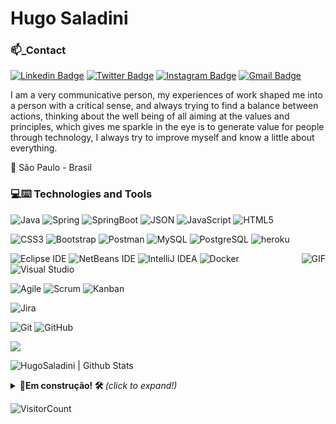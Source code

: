 # Hugo Saladini

### 📫_Contact 

[![Linkedin Badge](https://img.shields.io/badge/-Hugo_Saladini-6633cc?style=flat&logo=Linkedin&logoColor=witw&link=https://www.linkedin.com/in/hugosaladini/)](https://www.linkedin.com/in/hugosaladini/) 
[![Twitter Badge](https://img.shields.io/badge/-@Hugo_Saladini-6633cc?style=flat&logo=twitter&logoColor=witw&link=https://twitter.com/hugo_saladini)](https://twitter.com/hugo_saladini) 
[![Instagram Badge](https://img.shields.io/badge/-@Hugo__Saladini-6633cc?style=flat&logo=instagram&logoColor=witw&link=https://www.instagram.com/hugo_saladini/?hl=pt-br)](https://www.instagram.com/hugo_saladini/?hl=pt-br)
[![Gmail Badge](https://img.shields.io/badge/-hg.saladini@gmail.com-6633cc?style=flat&logo=Gmail&logoColor=witw&link=hg.saladini@gmail.com-)](hg.saladini@gmail.com-) 

I am a very communicative person, my experiences of
work shaped me into a person with a critical sense, and
always trying to find a balance between actions, thinking about the
well being of all aiming at the values ​​and principles, which gives me
sparkle in the eye is to generate value for people through technology,
I always try to improve myself and know a little about everything.


📍 São Paulo - Brasil

### 💻:keyboard: Technologies and Tools 
 
 ![Java](https://img.shields.io/badge/Java-black?style=flat&logo=java&logoColor=white)
 ![Spring](https://img.shields.io/badge/-Spring-black?style=flat&logo=spring)
 ![SpringBoot](https://img.shields.io/badge/-Springboot-black?style=flat&logo=springboot)
 ![JSON](https://img.shields.io/badge/-JSON-black?style=flat&logo=json)
 ![JavaScript](https://img.shields.io/badge/-JavaScript-black?style=flat&logo=javascript)
 ![HTML5](https://img.shields.io/badge/-HTML5-black?style=flat&logo=html5&logoColor=white)
 
 ![CSS3](https://img.shields.io/badge/-CSS3-black?style=flat&logo=css3)
 ![Bootstrap](https://img.shields.io/badge/-Bootstrap-black?style=flat&logo=bootstrap)
 ![Postman](https://img.shields.io/badge/-Postman-black?style=flat&logo=postman)
 ![MySQL](https://img.shields.io/badge/-MySQL-black?style=flat&logo=mysql)
 ![PostgreSQL](https://img.shields.io/badge/-PostgreSQL-black?style=flat&logo=postgresql)
 ![heroku](https://img.shields.io/badge/-heroku-black?style=flat&logo=heroku)
 
 <img align="right" alt="GIF" src="https://i.pinimg.com/originals/e4/26/70/e426702edf874b181aced1e2fa5c6cde.gif" />
 
 ![Eclipse IDE](https://img.shields.io/badge/-darkblue?style=flat&logo=Eclipse-IDE&logoColor=white&link=https://github.com/Quananhle "Eclipse IDE")
 ![NetBeans IDE](https://img.shields.io/badge/-1B6AC6?style=flat&logo=Apache-NetBeans-IDE&logoColor=white&link=https://github.com/Quananhle "NetBeans IDE")
 ![IntelliJ IDEA](https://img.shields.io/badge/-red?style=flat&logo=IntelliJ-IDEA&logoColor=white&link=https://github.com/Quananhle "IntelliJ IDEA")
 ![Docker](https://img.shields.io/badge/-2496ED?style=flat&logo=Docker&logoColor=white&link=https://github.com/Quananhle "Docker")
 ![Visual Studio](https://img.shields.io/badge/-007ACC?style=flat&logo=Visual-Studio-Code&logoColor=white&link=https://github.com/Quananhle "Visual Studio")
 
 ![Agile](https://img.shields.io/badge/Agile-blue?style=flat&logo=Agile&logoColor=white&link=https://github.com/Quananhle "Agile")
 ![Scrum](https://img.shields.io/badge/Scrum-green?style=flat&logo=Scrum&logoColor=white&link=https://github.com/Quananhle "Scrum")
 ![Kanban](https://img.shields.io/badge/Kanban-red?style=flat&logo=Kanban&logoColor=white&link=https://github.com/Quananhle "Kanban")

 ![Jira](https://img.shields.io/badge/-Jira-0052CC?style=flat&logo=jira&logoColor=white&link=https://github.com/Quananhle)
 
 ![Git](https://img.shields.io/badge/-Git-black?style=flat&logo=git&link=https://github.com/Quananhle)
 ![GitHub](https://img.shields.io/badge/-GitHub-black?style=flat&logo=github&link=https://github.com/Quananhle)
 

   

 <a href="https://github.com/HugoSaladini">
  <img src="https://github-readme-stats.vercel.app/api/top-langs/?username=HugoSaladini&theme=dracula&layout=compact" />
</a>

 ![HugoSaladini | Github Stats](https://github-readme-stats.vercel.app/api?username=HugoSaladini&theme=dracula&show_icons=true)
 

<!--  <img align="right" alt="GIF" src="https://media.giphy.com/media/836HiJc7pgzy8iNXCn/giphy.gif" /> -->




<details>
  <summary> <b> 🔨Em construção! 🛠 </b> <i>(click to expand!)</i> </summary>
  
 <br>
 
 
 
</details>

![VisitorCount](https://profile-counter.glitch.me/HugoSaladini/count.svg)






